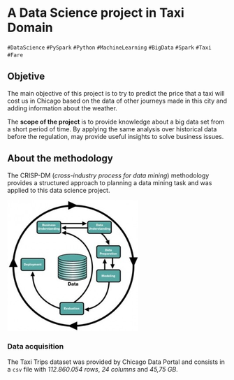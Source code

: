 
A Data Science project in Taxi Domain
===================
`#DataScience` `#PySpark` `#Python` `#MachineLearning` `#BigData` `#Spark` `#Taxi` `#Fare`


## Objetive ##

The main objective of this project is to try to predict the price that a taxi will cost us in Chicago based on the data of other journeys made in this city and adding information about the weather. 

The **scope of the project** is to provide knowledge about a big data set from a short period of time. By applying the same 
analysis over historical data before the regulation, may provide useful insights to solve business issues. 

## About the methodology ##
The CRISP-DM (*cross-industry process for data mining*) methodology provides a structured approach to planning a data mining task and was applied to this data science project.

![CRISP-DM](information/process.jpg)

### Data acquisition

The Taxi Trips dataset was provided by Chicago Data Portal and consists in a `csv` file with *112.860.054 rows*, *24 columns* and *45,75 GB*.



